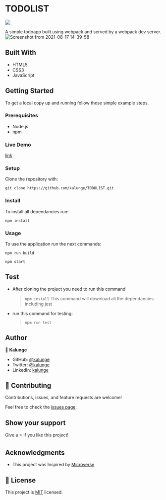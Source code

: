 # TODOLIST
![](https://img.shields.io/badge/microverse-blueviolet)

A simple todoapp  built using webpack and served by a webpack dev server.
![Screenshot from 2021-08-17 14-39-58](https://user-images.githubusercontent.com/50773868/129737215-b3d025ac-0ba6-4dc7-a4dd-796cbc3561e6.png)



## Built With

- HTML5
- CSS3
- JavaScript


## Getting Started

To get a local copy up and running follow these simple example steps.

### Prerequisites

- Node.js
- npm

### Live Demo
[link](https://kalunge.github.io/TODOLIST/)
### Setup

Clone the repository with:

```
git clone https://github.com/kalunge/TODOLIST.git
```

### Install
To install all dependancies run:
```
npm install  
```
### Usage
To use the application run the next commands:
```
npm run build

npm start
```

## Test

- After cloning the project you need to run this command

  > `npm install`
  > This command will download all the dependancies including jest

- run this command for testing:

  > `npm run test`

## Author

👤 **Kalunge**

- GitHub: [@kalunge](https://github.com/kalunge)
- Twitter: [@kalunge](https://twitter.com/titus_muthomi)
- LinkedIn: [kalunge](https://linkedin.com/in/titus_muthomi)

## 🤝 Contributing

Contributions, issues, and feature requests are welcome!

Feel free to check the [issues page](https://github.com/ShinobiWarior/To_Do_list/issues/).

## Show your support

Give a ⭐️ if you like this project!

## Acknowledgments

- This project was Inspired by [Microverse](https://www.microverse.org/?grsf=w9rx3c)

## 📝 License

This project is [MIT](lic.url) licensed.
